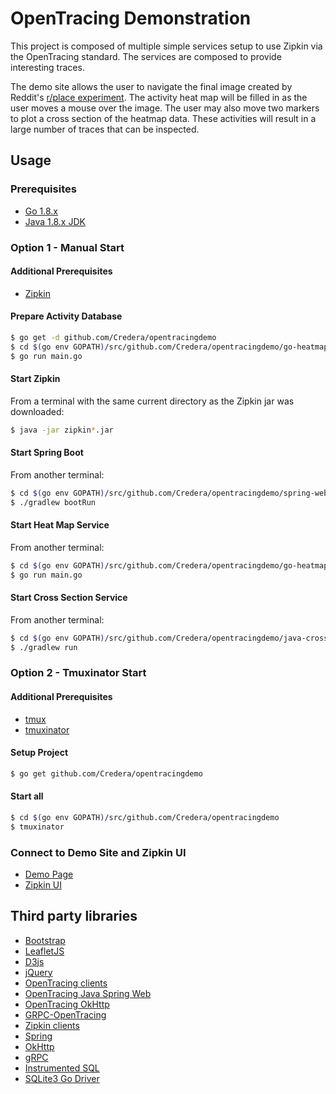 OpenTracing Demonstration
======
This project is composed of multiple simple services setup to use Zipkin via the OpenTracing standard. The services are composed to provide interesting traces.

The demo site allows the user to navigate the final image created by Reddit's [r/place experiment](https://www.reddit.com/r/place/). The activity heat map will be filled in as the user moves a mouse over the image. The user may also move two markers to plot a cross section of the heatmap data. These activities will result in a large number of traces that can be inspected.

## Usage

### Prerequisites

* [Go 1.8.x](https://golang.org/dl/)
* [Java 1.8.x JDK](http://www.oracle.com/technetwork/java/javase/downloads/index.html)

### Option 1 - Manual Start

#### Additional Prerequisites

* [Zipkin](https://search.maven.org/remote_content?g=io.zipkin.java&a=zipkin-server&v=LATEST&c=exec)

#### Prepare Activity Database
```bash
$ go get -d github.com/Credera/opentracingdemo
$ cd $(go env GOPATH)/src/github.com/Credera/opentracingdemo/go-heatmap/go-create-db
$ go run main.go
```

#### Start Zipkin
From a terminal with the same current directory as the Zipkin jar was downloaded:
```bash
$ java -jar zipkin*.jar
```

#### Start Spring Boot
From another terminal:
```bash
$ cd $(go env GOPATH)/src/github.com/Credera/opentracingdemo/spring-web
$ ./gradlew bootRun
```

#### Start Heat Map Service
From another terminal:
```bash
$ cd $(go env GOPATH)/src/github.com/Credera/opentracingdemo/go-heatmap
$ go run main.go
```

#### Start Cross Section Service
From another terminal:
```bash
$ cd $(go env GOPATH)/src/github.com/Credera/opentracingdemo/java-cross-section
$ ./gradlew run
```

### Option 2 - Tmuxinator Start

#### Additional Prerequisites

* [tmux](http://tmux.github.io)
* [tmuxinator](https://github.com/tmuxinator/tmuxinator)

#### Setup Project

```bash
$ go get github.com/Credera/opentracingdemo
```

#### Start all

```bash
$ cd $(go env GOPATH)/src/github.com/Credera/opentracingdemo
$ tmuxinator
```

### Connect to Demo Site and Zipkin UI
* [Demo Page](http://localhost:8080)
* [Zipkin UI](http://localhost:9411)

## Third party libraries
* [Bootstrap](http://getbootstrap.com)
* [LeafletJS](http://leafletjs.com)
* [D3js](http://d3js.org)
* [jQuery](http://jquery.com)
* [OpenTracing clients](https://github.com/opentracing)
* [OpenTracing Java Spring Web](https://github.com/opentracing-contrib/java-spring-web)
* [OpenTracing OkHttp](https://github.com/opentracing-contrib/java-okhttp)
* [GRPC-OpenTracing](https://github.com/grpc-ecosystem/grpc-opentracing)
* [Zipkin clients](https://github.com/openzipkin)
* [Spring](http://spring.io)
* [OkHttp](https://github.com/square/okhttp)
* [gRPC](http://www.grpc.io)
* [Instrumented SQL](http://github.com/ExpansiveWorlds/instrumentedsql)
* [SQLite3 Go Driver](github.com/mattn/go-sqlite3)
